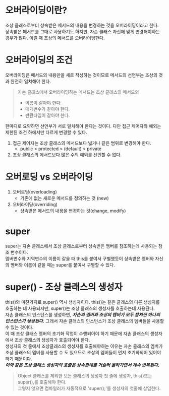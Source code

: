# 오버라이딩이란?

조상 클래스로부터 상속받은 메서드의 내용을 변경하는 것을 오버라이딩이라고 한다.  
상속받은 메서드를 그대로 사용하기도 하지만, 자손 클래스 자신에 맞게 변경해야하는 경우가 많다. 이럴 때 조상의 메서드를 오버라이딩한다.

# 오버라이딩의 조건

오버라이딩은 메서드의 내용만을 새로 작성하는 것이므로 메서드의 선언부는 조상의 것과 완전히 일치해야 한다.

> 자손 클래스에서 오버라이딩하는 메서드는 조상 클래스의 메서드와
>
> - 이름이 같아야 한다.
> - 매개변수가 같아야 한다.
> - 반환타입이 같아야 한다.

한마디로 요약하면 선언부가 서로 일치해야 한다는 것이다. 다만 접근 제어자와 예외는 제한된 조건 하에서만 다르게 변경할 수 있다.

1. 접근 제어자는 조상 클래스의 메서드보다 넓거나 같은 범위로 변경해야 한다.
   - public > protected > (default) > private
2. 조상 클래스의 메서드보다 많은 수의 예외를 선언할 수 없다.

# 오버로딩 vs 오버라이딩

1. 오버로딩(overloading)
   - 기존에 없는 새로운 메서드를 정의하는 것 (new)
2. 오버라이딩(overriding)
   - 상속받은 메서드의 내용을 변경하는 것(change, modify)

# super

super는 자손 클래스에서 조상 클래스로부터 상속받은 멤버를 참조하는데 사용되는 참조 변수이다.  
멤버변수와 지역변수의 이름이 같을 때 this를 붙여서 구별했듯이 상속받은 멤버와 자신의 멤버와 이름이 같을 때는 super를 붙여서 구별할 수 있다.

# super() - 조상 클래스의 생성자

this()와 마찬가지로 super() 역시 생성자이다. this()는 같은 클래스의 다른 생성자를 호출하는 데 사용되지만, super()는 조상 클래스의 생성자를 호출하는데 사용된다.  
자손 클래스의 인스턴스를 생성하면, **_자손의 멤버와 조상의 멤버가 모두 합쳐진 하나의 인스턴스가 생성된다._** 그래서 자손 클래스의 인스턴스가 조상 클래스의 멤버들을 사용할 수 있는 것이다.  
이 때 조상 클래스 멤버의 초기화 작업이 수행되어야 하기 때문에 자손 클래스의 생성자에서 조상 클래스의 생성자가 호출되어야 한다.  
생성자의 첫 줄에서 조상클래스의 생성자를 호출해야하는 이유는 자손 클래스의 멤버가 조상 클래스의 멤버를 사용할 수 도 있으므로 조상의 멤버들이 먼저 초기화되어 있어야 하기 때문이다.  
**_이와 같은 조상 클래스 생성자의 호출은 상속관계를 거슬러 올라가면서 계속 반복된다._**

> Object 클래스를 제외한 모든 클래스의 생성자 첫 줄에 생성자, this()또는 super(),를 호출해야 한다.  
> 그렇지 않으면 컴파일러가 자동적으로 'super();'를 생성자의 첫줄에 삽입한다.
